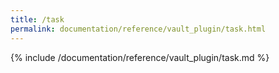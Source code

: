 ```yaml
---
title: /task
permalink: documentation/reference/vault_plugin/task.html
---
```


{% include /documentation/reference/vault_plugin/task.md %}
